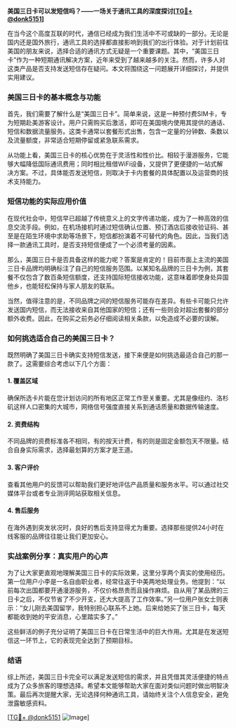 **美国三日卡可以发短信吗？——一场关于通讯工具的深度探讨[[TG💪+ @donk5151](https://t.me/s/donk5151)]**

在当今这个高度互联的时代，通信已经成为我们生活中不可或缺的一部分。无论是国内还是国外旅行，通讯工具的选择都直接影响到我们的出行体验。对于计划前往美国的朋友来说，选择合适的通讯方式无疑是一个重要课题。其中，“美国三日卡”作为一种短期通讯解决方案，近年来受到了越来越多的关注。然而，许多人对这类产品是否支持发送短信存在疑问。本文将围绕这一问题展开详细探讨，并提供实用建议。

### 美国三日卡的基本概念与功能

首先，我们需要了解什么是“美国三日卡”。简单来说，这是一种预付费SIM卡，专为短期赴美游客设计。用户只需购买后激活，即可在美国境内使用其提供的通话、短信和数据流量服务。这类卡通常以套餐形式出售，包含一定量的分钟数、条数以及流量额度，非常适合短期停留或紧急联系需求。

从功能上看，美国三日卡的核心优势在于灵活性和性价比。相较于漫游服务，它能够大幅降低国际通讯费用；同时相比租借WiFi设备，又提供了更便捷的一站式解决方案。不过，具体能否发送短信，则取决于卡内套餐的具体配置以及运营商的技术支持能力。

### 短信功能的实际应用价值

在现代社会中，短信早已超越了传统意义上的文字传递功能，成为了一种高效的信息交流手段。例如，在机场接机时通过短信确认位置、预订酒店后接收验证码、甚至是在陌生环境中求助等场景下，短信都扮演着不可替代的角色。因此，当我们选择一款通讯工具时，是否支持短信便成了一个必须考量的因素。

那么，美国三日卡是否具备这样的能力呢？答案是肯定的！目前市面上主流的美国三日卡品牌均明确标注了自己的短信服务范围。以某知名品牌的三日卡为例，其套餐不仅包含了数百条短信额度，还支持国际短信接收功能，这意味着即使身处异国他乡，也能轻松保持与家人朋友的联系。

当然，值得注意的是，不同品牌之间的短信服务可能存在差异。有些卡可能只允许发送国内短信，而无法接收来自其他国家的短信；还有一些则会对超出套餐的部分额外收费。因此，在购买之前务必仔细阅读相关条款，以免造成不必要的误解。

### 如何挑选适合自己的美国三日卡？

既然明确了美国三日卡确实支持短信发送，接下来便是如何挑选最适合自己的那一款了。这需要综合考虑以下几个方面：

#### 1. **覆盖区域**
   确保所选卡片能在您计划访问的所有地区正常工作至关重要。尤其是像纽约、洛杉矶这样人口密集的大城市，网络信号强度直接关系到通话质量和数据传输速度。

#### 2. **资费结构**
   不同品牌的资费标准各不相同，有的按天计费，有的则是固定金额包天不限量。结合自身实际需求，选择最划算的方案才是王道。

#### 3. **客户评价**
   查看其他用户的反馈可以帮助我们更好地评估产品质量和服务水平。可以通过社交媒体平台或者专业测评网站获取相关信息。

#### 4. **售后服务**
   在海外遇到突发状况时，良好的售后支持显得尤为重要。选择那些提供24小时在线客服的品牌往往能让我们更加安心。

### 实战案例分享：真实用户的心声

为了让大家更直观地理解美国三日卡的实际效果，这里分享两个真实的使用经历。第一位用户小李是一名自由职业者，经常往返于中美两地处理业务。他提到：“以前每次出国都要开通漫游服务，不仅价格昂贵而且操作麻烦。自从用了某品牌的三日卡之后，不仅节省了不少开支，还大大提高了工作效率。”另一位用户张女士则表示：“女儿刚去美国留学，我特别担心联系不上她。后来给她买了张三日卡，每天都能收到她的平安消息，心里踏实多了。”

这些鲜活的例子充分证明了美国三日卡在日常生活中的巨大作用。尤其是在发送短信这一环节上，它的表现完全达到了预期目标。

### 结语

综上所述，美国三日卡完全可以满足发送短信的需求，并且凭借其灵活便捷的特点成为了众多旅客的理想选择。希望本文能够帮助大家在面对类似问题时做出明智决策。最后再次提醒大家，无论选择何种通讯工具，请始终关注个人信息安全，避免泄露敏感资料。

[[TG💪+ @donk5151](https://t.me/s/donk5151) ![Image](https://i.postimg.cc/rwNCRYN7/Snipaste-2025-04-30-17-27-05.png)]